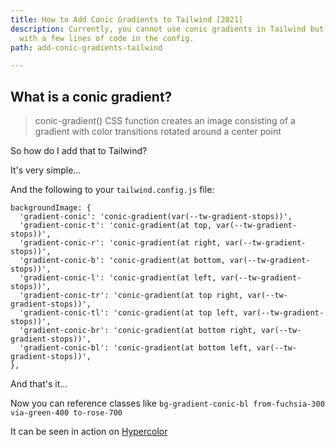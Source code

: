 ```yaml
---
title: How to Add Conic Gradients to Tailwind [2021]
description: Currently, you cannot use conic gradients in Tailwind but that all changes
  with a few lines of code in the config.
path: add-conic-gradients-tailwind

---
```

## What is a conic gradient?

> conic-gradient() CSS function creates an image consisting of a gradient with color transitions rotated around a center point

So how do I add that to Tailwind? 

It's very simple...

And the following to your `tailwind.config.js` file:

    backgroundImage: {
      'gradient-conic': 'conic-gradient(var(--tw-gradient-stops))',
      'gradient-conic-t': 'conic-gradient(at top, var(--tw-gradient-stops))',
      'gradient-conic-r': 'conic-gradient(at right, var(--tw-gradient-stops))',
      'gradient-conic-b': 'conic-gradient(at bottom, var(--tw-gradient-stops))',
      'gradient-conic-l': 'conic-gradient(at left, var(--tw-gradient-stops))',
      'gradient-conic-tr': 'conic-gradient(at top right, var(--tw-gradient-stops))',
      'gradient-conic-tl': 'conic-gradient(at top left, var(--tw-gradient-stops))',
      'gradient-conic-br': 'conic-gradient(at bottom right, var(--tw-gradient-stops))',
      'gradient-conic-bl': 'conic-gradient(at bottom left, var(--tw-gradient-stops))',
    },

And that's it...

Now you can reference classes like `bg-gradient-conic-bl from-fuchsia-300 via-green-400 to-rose-700`

It can be seen in action on [Hypercolor](https://hypercolor.dev/ "Hypercolor website")